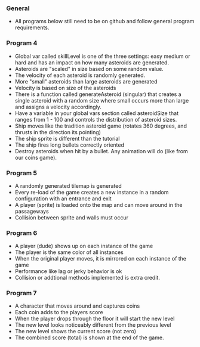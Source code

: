 ### General
- All programs below still need to be on github and follow general program requirements.

### Program 4
- Global var called skillLevel is one of the three settings: easy medium or hard and has an impact on how many asteroids are generated.
- Asteroids are "scaled" in size based on some random value. 
- The velocity of each asteroid is randomly generated. 
- More "small" asteroids than large asteroids are generated
- Velocity is based on size of the asteroids
- There is a function called generateAsteroid (singular) that creates a single asteroid with a random size where small occurs more than large and assigns a velocity accordingly.
- Have a variable in your global vars section called asteroidSize that ranges from 1 - 100 and controls the distribution of asteroid sizes.
- Ship moves like the tradition asteroid game (rotates 360 degrees, and thrusts in the direction its pointing)
- The ship sprite is different than the tutorial
- The ship fires long bullets correctly oriented 
- Destroy asteroids when hit by a bullet. Any animation will do (like from our coins game).

### Program 5
- A randomly generated tilemap is generated
- Every re-load of the game creates a new instance in a random configuration with an entrance and exit
- A player (sprite) is loaded onto the map and can move around in the passageways
- Collision between sprite and walls must occur

### Program 6
- A player (dude) shows up on each instance of the game 
- The player is the same color of all instances
- When the original player moves, it is mirrored on each instance of the game
- Performance like lag or jerky behavior is ok
- Collision or addtional methods implemented is extra credit.

### Program 7
- A character that moves around and captures coins
- Each coin adds to the players score
- When the player drops through the floor it will start the new level
- The new level looks noticeably different from the previous level
- The new level shows the current score (not zero)
- The combined score (total) is shown at the end of the game.

